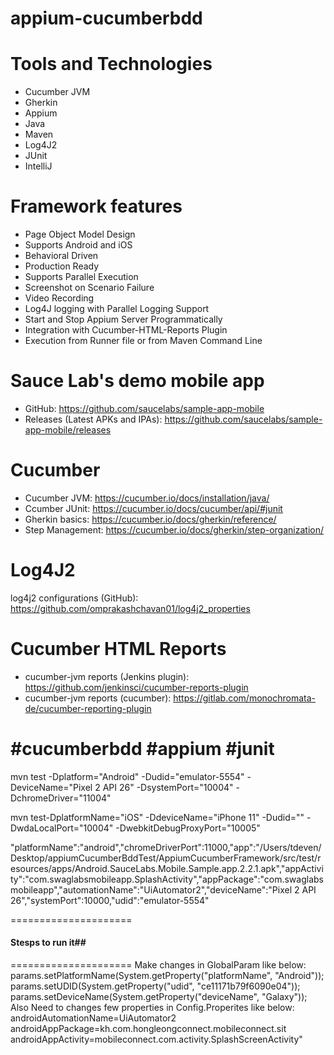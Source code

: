 # appium-cucumberbdd
Tools and Technologies
======================
- Cucumber JVM
- Gherkin
- Appium
- Java
- Maven
- Log4J2
- JUnit
- IntelliJ

Framework features
==================
- Page Object Model Design
- Supports Android and iOS
- Behavioral Driven
- Production Ready
- Supports Parallel Execution
- Screenshot on Scenario Failure
- Video Recording
- Log4J logging with Parallel Logging Support
- Start and Stop Appium Server Programmatically
- Integration with Cucumber-HTML-Reports Plugin
- Execution from Runner file or from Maven Command Line

Sauce Lab's demo mobile app
===========================
- GitHub: https://github.com/saucelabs/sample-app-mobile
- Releases (Latest APKs and IPAs): https://github.com/saucelabs/sample-app-mobile/releases

Cucumber
========
- Cucumber JVM: https://cucumber.io/docs/installation/java/
- Ccumber JUnit: https://cucumber.io/docs/cucumber/api/#junit
- Gherkin basics: https://cucumber.io/docs/gherkin/reference/
- Step Management: https://cucumber.io/docs/gherkin/step-organization/

Log4J2
=======
log4j2 configurations (GitHub): https://github.com/omprakashchavan01/log4j2_properties

Cucumber HTML Reports
=====================
- cucumber-jvm reports (Jenkins plugin): https://github.com/jenkinsci/cucumber-reports-plugin
- cucumber-jvm reports (cucumber): https://gitlab.com/monochromata-de/cucumber-reporting-plugin

#cucumberbdd #appium #junit
=====================
mvn test -Dplatform="Android" -Dudid="emulator-5554" -DeviceName="Pixel 2 API 26" -DsystemPort="10004" -DchromeDriver="11004"

mvn test-DplatformName="iOS" -DdeviceName="iPhone 11" -Dudid="" -DwdaLocalPort="10004" -DwebkitDebugProxyPort="10005"

"platformName":"android","chromeDriverPort":11000,"app":"/Users/tdeven/Desktop/appiumCucumberBddTest/AppiumCucumberFramework/src/test/resources/apps/Android.SauceLabs.Mobile.Sample.app.2.2.1.apk","appActivity":"com.swaglabsmobileapp.SplashActivity","appPackage":"com.swaglabsmobileapp","automationName":"UiAutomator2","deviceName":"Pixel 2 API 26","systemPort":10000,"udid":"emulator-5554"

=====================
#### Stesps to run it##
=====================
Make changes in GlobalParam like below:
 	params.setPlatformName(System.getProperty("platformName", "Android"));
	 params.setUDID(System.getProperty("udid", "ce11171b79f6090e04"));
 	params.setDeviceName(System.getProperty("deviceName", "Galaxy"));
Also Need to changes few properties in Config.Properites like below:
	androidAutomationName=UiAutomator2
	androidAppPackage=kh.com.hongleongconnect.mobileconnect.sit
	androidAppActivity=mobileconnect.com.activity.SplashScreenActivity"
